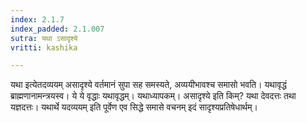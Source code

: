 ```yaml
---
index: 2.1.7
index_padded: 2.1.007
sutra: यथा ऽसादृश्ये
vritti: kashika

---
```

यथा इत्येतदव्ययम् असादृश्ये वर्तमानं सुपा सह समस्यते, अव्ययीभावश्च समासो भवति। यथावृद्धं ब्राह्मणानामन्त्रयस्व। ये ये वृद्धाः यथावृद्धम्। यथाध्यापकम्। असादृश्ये इति किम्? यथा देवदत्तः तथा यज्ञदत्तः। यथार्थे यदव्ययम् इति पूर्वेण एव सिद्धे समासे वचनम् इदं सादृश्यप्रतिषेधार्थम्।